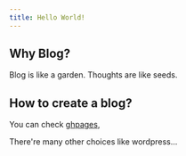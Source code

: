 ```yaml
---
title: Hello World!
---
```


## Why Blog?
Blog is like a garden. Thoughts are like seeds. 

## How to create a blog?
You can check [ghpages](https://github.com/skills/github-pages), 

There're many other choices like wordpress...
